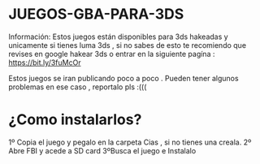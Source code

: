 # JUEGOS-GBA-PARA-3DS
Información: Estos juegos están disponibles para 3ds hakeadas y unicamente si tienes luma 3ds , 
si no sabes de esto te recomiendo que revises en google hakear 3ds o entrar en la siguiente pagína : https://bit.ly/3fuMcOr 

Estos juegos se iran publicando poco a poco . Pueden tener algunos problemas en ese caso , reportalo pls :(((

# ¿Como instalarlos?

1º Copia el juego y pegalo en la carpeta Cias , si no tienes una creala.
2º Abre FBI y acede a SD card
3ºBusca el juego e Instalalo
